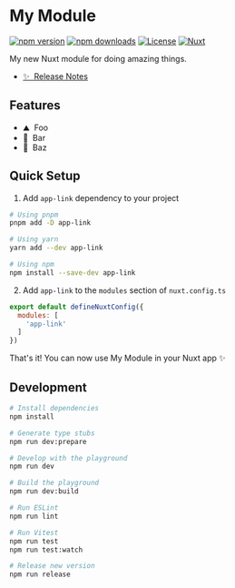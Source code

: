 <!--
Get your module up and running quickly.

Find and replace all on all files (CMD+SHIFT+F):
- Name: My Module
- Package name: app-link
- Description: My new Nuxt module
-->

# My Module

[![npm version][npm-version-src]][npm-version-href]
[![npm downloads][npm-downloads-src]][npm-downloads-href]
[![License][license-src]][license-href]
[![Nuxt][nuxt-src]][nuxt-href]

My new Nuxt module for doing amazing things.

- [✨ &nbsp;Release Notes](/CHANGELOG.md)
<!-- - [🏀 Online playground](https://stackblitz.com/github/your-org/app-link?file=playground%2Fapp.vue) -->
<!-- - [📖 &nbsp;Documentation](https://example.com) -->

## Features

<!-- Highlight some of the features your module provide here -->
- ⛰ &nbsp;Foo
- 🚠 &nbsp;Bar
- 🌲 &nbsp;Baz

## Quick Setup

1. Add `app-link` dependency to your project

```bash
# Using pnpm
pnpm add -D app-link

# Using yarn
yarn add --dev app-link

# Using npm
npm install --save-dev app-link
```

2. Add `app-link` to the `modules` section of `nuxt.config.ts`

```js
export default defineNuxtConfig({
  modules: [
    'app-link'
  ]
})
```

That's it! You can now use My Module in your Nuxt app ✨

## Development

```bash
# Install dependencies
npm install

# Generate type stubs
npm run dev:prepare

# Develop with the playground
npm run dev

# Build the playground
npm run dev:build

# Run ESLint
npm run lint

# Run Vitest
npm run test
npm run test:watch

# Release new version
npm run release
```

<!-- Badges -->
[npm-version-src]: https://img.shields.io/npm/v/app-link/latest.svg?style=flat&colorA=18181B&colorB=28CF8D
[npm-version-href]: https://npmjs.com/package/app-link

[npm-downloads-src]: https://img.shields.io/npm/dm/app-link.svg?style=flat&colorA=18181B&colorB=28CF8D
[npm-downloads-href]: https://npmjs.com/package/app-link

[license-src]: https://img.shields.io/npm/l/app-link.svg?style=flat&colorA=18181B&colorB=28CF8D
[license-href]: https://npmjs.com/package/app-link

[nuxt-src]: https://img.shields.io/badge/Nuxt-18181B?logo=nuxt.js
[nuxt-href]: https://nuxt.com
